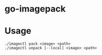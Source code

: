 # go-imagepack

# Usage
```
./imagectl pack <image> <path>
./imagectl unpack [--local] <image> <path>
```